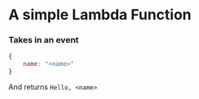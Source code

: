 # A simple Lambda Function

### Takes in an event 
```javascript
{
    name: "<name>"
}
```
And returns `Hello, <name>`
